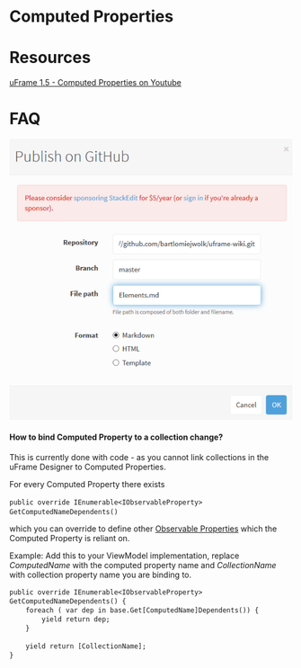# Computed Properties

# Resources

[uFrame 1.5 - Computed Properties on Youtube](https://www.youtube.com/watch?v=09gPdNbidDs)

# FAQ
![screenshot_108.png](images/screenshot_108.png)

#### How to bind Computed Property to a collection change?

This is currently done with code - as you cannot link collections in the uFrame Designer to Computed Properties.

For every Computed Property there exists

`public override IEnumerable<IObservableProperty> GetComputedNameDependents()`

which you can override to define other [Observable Properties](Observable-Property) which the Computed Property is reliant on.

Example:
Add this to your ViewModel implementation, replace _ComputedName_ with the computed property name and _CollectionName_ with collection property name you are binding to.

```
public override IEnumerable<IObservableProperty> GetComputedNameDependents() {
    foreach ( var dep in base.Get[ComputedName]Dependents()) {
        yield return dep;
    }

    yield return [CollectionName];
}
```
